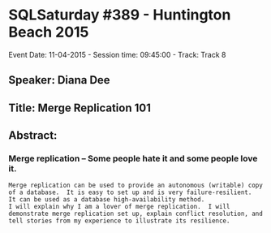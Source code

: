 # SQLSaturday #389 - Huntington Beach 2015
Event Date: 11-04-2015 - Session time: 09:45:00 - Track: Track 8
## Speaker: Diana Dee
## Title: Merge Replication 101
## Abstract:
### Merge replication – Some people hate it and some people love it.  
    Merge replication can be used to provide an autonomous (writable) copy of a database.  It is easy to set up and is very failure-resilient.  It can be used as a database high-availability method.
    I will explain why I am a lover of merge replication.  I will demonstrate merge replication set up, explain conflict resolution, and tell stories from my experience to illustrate its resilience. 

